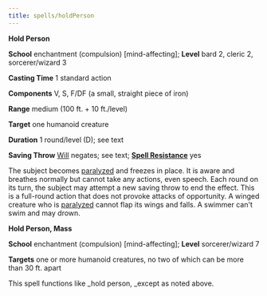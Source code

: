 ```yaml
---
title: spells/holdPerson
---
```

 **Hold Person**

**School** enchantment (compulsion) [mind-affecting]; **Level** bard 2, cleric 2, sorcerer/wizard 3

**Casting Time** 1 standard action

**Components** V, S, F/DF (a small, straight piece of iron)

**Range** medium (100 ft. + 10 ft./level)

**Target** one humanoid creature

**Duration** 1 round/level (D); see text

**Saving Throw** [Will](../combat.md#_will) negates; see text; **[Spell Resistance](../glossary.md#_spell-resistance)** yes

The subject becomes [paralyzed](../glossary.md#_paralyzed) and freezes in place. It is aware and breathes normally but cannot take any actions, even speech. Each round on its turn, the subject may attempt a new saving throw to end the effect. This is a full-round action that does not provoke attacks of opportunity. A winged creature who is [paralyzed](../glossary.md#_paralyzed) cannot flap its wings and falls. A swimmer can't swim and may drown.

**Hold Person, Mass**

**School** enchantment (compulsion) [mind-affecting]; **Level** sorcerer/wizard 7

**Targets** one or more humanoid creatures, no two of which can be more than 30 ft. apart

This spell functions like _hold person, _except as noted above.

